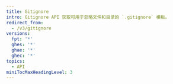 ```yaml
---
title: Gitignore
intro: Gitignore API 获取可用于忽略文件和目录的 `.gitignore` 模板。
redirect_from:
  - /v3/gitignore
versions:
  fpt: '*'
  ghes: '*'
  ghae: '*'
  ghec: '*'
topics:
  - API
miniTocMaxHeadingLevel: 3
---
```


<!--
  Operations are automatically generated. Markdown for this page is located in data/reusables/rest-reference/gitignore
-->
